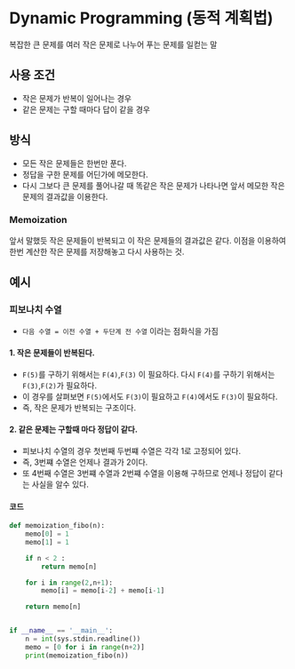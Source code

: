 # Dynamic Programming (동적 계획법)

복잡한 큰 문제를 여러 작은 문제로 나누어 푸는 문제를 일컫는 말

## 사용 조건

- 작은 문제가 반복이 일어나는 경우
- 같은 문제는 구할 때마다 답이 같을 경우

## 방식

- 모든 작은 문제들은 한번만 푼다.
- 정답을 구한 문제를 어딘가에 메모한다.
- 다시 그보다 큰 문제를 풀어나갈 때 똑같은 작은 문제가 나타나면 앞서 메모한 작은 문제의 결과값을 이용한다.

### Memoization

앞서 말했듯 작은 문제들이 반복되고 이 작은 문제들의 결과값은 같다.
이점을 이용하여 한번 계산한 작은 문제를 저장해놓고 다시 사용하는 것.

## 예시

### 피보나치 수열

- `다음 수열 = 이전 수열 + 두단계 전 수열` 이라는 점화식을 가짐

#### 1. 작은 문제들이 반복된다.

- `F(5)`를 구하기 위해서는 `F(4)`,`F(3)` 이 필요하다. 다시 `F(4)`를 구하기 위해서는 `F(3)`,`F(2)`가 필요하다.
- 이 경우를 살펴보면 `F(5)`에서도 `F(3)`이 필요하고 `F(4)`에서도 `F(3)`이 필요하다.
- 즉, 작은 문제가 반복되는 구조이다.

#### 2. 같은 문제는 구할때 마다 정답이 같다.

- 피보나치 수열의 경우 첫번째 두번쨰 수열은 각각 1로 고정되어 있다.
- 즉, 3번쨰 수열은 언제나 결과가 2이다.
- 또 4번째 수열은 3번쨰 수열과 2번쨰 수열을 이용해 구하므로 언제나 정답이 같다는 사실을 알수 있다.

#### 코드

```python
def memoization_fibo(n):
    memo[0] = 1
    memo[1] = 1

    if n < 2 :
        return memo[n]

    for i in range(2,n+1):
        memo[i] = memo[i-2] + memo[i-1]

    return memo[n]


if __name__ == '__main__':
    n = int(sys.stdin.readline())
    memo = [0 for i in range(n+2)]
    print(memoization_fibo(n))

```
